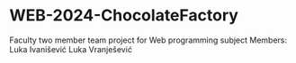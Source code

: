 # WEB-2024-ChocolateFactory
Faculty two member team project for Web programming subject
Members:
Luka Ivanišević
Luka Vranješević